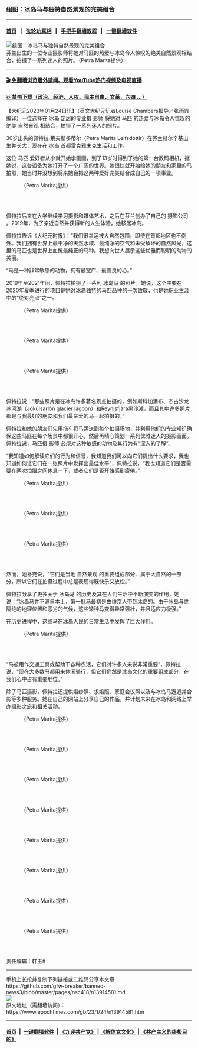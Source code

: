 ### 组图：冰岛马与独特自然景观的完美组合
------------------------

#### [首页](https://github.com/gfw-breaker/banned-news3/blob/master/README.md) &nbsp;&nbsp;|&nbsp;&nbsp; [法轮功真相](https://github.com/begood0513/basic/blob/master/README.md)  &nbsp;&nbsp;|&nbsp;&nbsp; [手把手翻墙教程](https://github.com/gfw-breaker/guides/wiki)  &nbsp;&nbsp;|&nbsp;&nbsp; [一键翻墙软件](https://github.com/gfw-breaker/nogfw/blob/master/README.md)  



<div><img alt="组图：冰岛马与独特自然景观的完美组合" class="attachment-djy_600_400 size-djy_600_400 wp-post-image" src="https://i.epochtimes.com/assets/uploads/2023/01/id13914683-The-Icelandic-Horse-1200x720-600x400.jpg"/>
<div class="caption">
 芬兰出生的一位专业摄影师将她对马匹的热爱与冰岛令人惊叹的绝美自然景观相结合，拍摄了一系列迷人的照片。（Petra Marita提供）
</div></div><hr/>

#### [ 🎬  免翻墙浏览墙外禁闻、观看YouTube热门视频及电视直播](https://github.com/gfw-breaker/HelloWorld)

#### [ 💥  禁书下载（政治、经济、人权、民主自由、文革、六四 ...）](https://github.com/gfw-breaker/books/blob/master/README.md)

<div><p>
 【大纪元2023年01月24日讯】（英文大纪元记者Louise Chambers报导／张雨霏编译）一位选择在
 <ok href="https://www.epochtimes.com/gb/tag/%E5%86%B0%E5%B2%9B.html">
  冰岛
 </ok>
 定居的专业摄
 <ok href="https://www.epochtimes.com/gb/tag/%E5%BD%B1%E5%B8%88.html">
  影师
 </ok>
 将她对
 <ok href="https://www.epochtimes.com/gb/tag/%E9%A9%AC%E5%8C%B9.html">
  马匹
 </ok>
 的热爱与冰岛令人惊叹的绝美
 <ok href="https://www.epochtimes.com/gb/tag/%E8%87%AA%E7%84%B6%E6%99%AF%E8%A7%82.html">
  自然景观
 </ok>
 相结合，拍摄了一系列迷人的照片。
</p>
<p>
 30岁出头的佩特拉‧莱夫斯多蒂尔（Petra Marita Leifsdóttir）在芬兰赫尔辛基出生并长大，现在在
 <ok href="https://www.epochtimes.com/gb/tag/%E5%86%B0%E5%B2%9B.html">
  冰岛
 </ok>
 首都雷克雅未克生活和工作。
</p>
<p>
 这位
 <ok href="https://www.epochtimes.com/gb/tag/%E9%A9%AC%E5%8C%B9.html">
  马匹
 </ok>
 爱好者从小就开始学画画，到了13岁时得到了她的第一台数码相机，据她说，这台设备为她打开了一个广阔的世界。她很快就开始给她的朋友和家里的马拍照，她当时并没想到将来她会把这两种爱好完美结合成自己的一项事业。
</p>
<figure aria-describedby="caption-attachment-13914668" class="wp-caption aligncenter" id="attachment_13914668" style="width: 449px">
 <ok href="https://i.epochtimes.com/assets/uploads/2023/01/id13914668-Petra-Marita-Leifsdottir-4.jpg" target="_blank">
  <img alt="" class="wp-image-13914668" src="https://i.epochtimes.com/assets/uploads/2023/01/id13914668-Petra-Marita-Leifsdottir-4.jpg"/>
 </ok>
 <br/><figcaption class="wp-caption-text" id="caption-attachment-13914668">
  （Petra Marita提供）
 </figcaption><br/>
</figure><br/>
<p>
 佩特拉后来在大学继续学习摄影和媒体艺术，之后在芬兰创办了自己的
 <ok href="https://www.petramarita.is/">
  摄影公司
 </ok>
 。2019年，为了亲近自然并获得新的人生体验，她移居冰岛。
</p>
<p>
 佩特拉告诉《大纪元时报》：“我们很幸运被大自然包围，即使在首都地区也不例外。我们拥有世界上最干净的天然水域、最纯净的空气和未受破坏的自然风光，这里的马匹也是世界上血统最纯正的马种。我想向世人展示这些优雅而聪明的动物的美丽。
</p>
<p>
 “马是一种非常敏感的动物，拥有最宽广、最善良的心。”
</p>
<p>
 2019年至2021年间，佩特拉拍摄了一系列
 <ok href="https://www.epochtimes.com/gb/tag/%E5%86%B0%E5%B2%9B%E9%A9%AC.html">
  冰岛马
 </ok>
 的照片。她说，这个主要在2020年夏季进行的项目是她对冰岛独特的马匹品种的一次致敬，也是她职业生涯中的“绝对亮点”之一。
</p>
<figure aria-describedby="caption-attachment-13914678" class="wp-caption aligncenter" id="attachment_13914678" style="width: 601px">
 <ok href="https://i.epochtimes.com/assets/uploads/2023/01/id13914678-Petra-Marita-Leifsdottir-22.jpg" target="_blank">
  <img alt="" class="wp-image-13914678" src="https://i.epochtimes.com/assets/uploads/2023/01/id13914678-Petra-Marita-Leifsdottir-22.jpg"/>
 </ok>
 <br/><figcaption class="wp-caption-text" id="caption-attachment-13914678">
  （Petra Marita提供）
 </figcaption><br/>
</figure><br/>
<figure aria-describedby="caption-attachment-13914679" class="wp-caption aligncenter" id="attachment_13914679" style="width: 601px">
 <ok href="https://i.epochtimes.com/assets/uploads/2023/01/id13914679-Petra-Marita-Leifsdottir-23.jpg" target="_blank">
  <img alt="" class="wp-image-13914679" src="https://i.epochtimes.com/assets/uploads/2023/01/id13914679-Petra-Marita-Leifsdottir-23.jpg"/>
 </ok>
 <br/><figcaption class="wp-caption-text" id="caption-attachment-13914679">
  （Petra Marita提供）
 </figcaption><br/>
</figure><br/>
<figure aria-describedby="caption-attachment-13914673" class="wp-caption aligncenter" id="attachment_13914673" style="width: 599px">
 <ok href="https://i.epochtimes.com/assets/uploads/2023/01/id13914673-Petra-Marita-Leifsdottir-10.jpg" target="_blank">
  <img alt="" class="wp-image-13914673" src="https://i.epochtimes.com/assets/uploads/2023/01/id13914673-Petra-Marita-Leifsdottir-10.jpg"/>
 </ok>
 <br/><figcaption class="wp-caption-text" id="caption-attachment-13914673">
  （Petra Marita提供）
 </figcaption><br/>
</figure><br/>
<p>
 佩特拉说：“那些照片是在冰岛许多著名景点拍摄的，例如斯科加瀑布、杰古沙龙冰河湖（Jökúlsarlón glacier lagoon）和Reynisfjara黑沙滩，而且其中许多照片都是与我最好的朋友和我们最亲爱的马一起拍摄的。”
</p>
<p>
 佩特拉和她的朋友们先用拖车将马运送到每个拍摄场地，并利用他们的专业知识确保这些马匹在每个场景中都很开心，然后再精心策划一系列优雅迷人的摄影画面。佩特拉说，马匹摄
 <ok href="https://www.epochtimes.com/gb/tag/%E5%BD%B1%E5%B8%88.html">
  影师
 </ok>
 必须对这种敏感的动物及其行为有“深入的了解”。
</p>
<p>
 “我知道如何解读它们的行为和信号，我知道我们可以向它们提出什么要求，我也知道如何让它们在一张照片中发挥出最佳水平”，佩特拉说，“我也知道它们是否需要在两次拍摄之间休息一下，或者它们是否开始感到疲倦。”
</p>
<figure aria-describedby="caption-attachment-13914671" class="wp-caption aligncenter" id="attachment_13914671" style="width: 601px">
 <ok href="https://i.epochtimes.com/assets/uploads/2023/01/id13914671-Petra-Marita-Leifsdottir-8.jpg" target="_blank">
  <img alt="" class="wp-image-13914671" src="https://i.epochtimes.com/assets/uploads/2023/01/id13914671-Petra-Marita-Leifsdottir-8.jpg"/>
 </ok>
 <br/><figcaption class="wp-caption-text" id="caption-attachment-13914671">
  （Petra Marita提供）
 </figcaption><br/>
</figure><br/>
<figure aria-describedby="caption-attachment-13914672" class="wp-caption aligncenter" id="attachment_13914672" style="width: 601px">
 <ok href="https://i.epochtimes.com/assets/uploads/2023/01/id13914672-Petra-Marita-Leifsdottir-9.jpg" target="_blank">
  <img alt="" class="wp-image-13914672" src="https://i.epochtimes.com/assets/uploads/2023/01/id13914672-Petra-Marita-Leifsdottir-9.jpg"/>
 </ok>
 <br/><figcaption class="wp-caption-text" id="caption-attachment-13914672">
  （Petra Marita提供）
 </figcaption><br/>
</figure><br/>
<figure aria-describedby="caption-attachment-13914670" class="wp-caption aligncenter" id="attachment_13914670" style="width: 599px">
 <ok href="https://i.epochtimes.com/assets/uploads/2023/01/id13914670-Petra-Marita-Leifsdottir-7.jpg" target="_blank">
  <img alt="" class="wp-image-13914670" src="https://i.epochtimes.com/assets/uploads/2023/01/id13914670-Petra-Marita-Leifsdottir-7.jpg"/>
 </ok>
 <br/><figcaption class="wp-caption-text" id="caption-attachment-13914670">
  （Petra Marita提供）
 </figcaption><br/>
</figure><br/>
<p>
 然而，她补充说，“它们是当地
 <ok href="https://www.epochtimes.com/gb/tag/%E8%87%AA%E7%84%B6%E6%99%AF%E8%A7%82.html">
  自然景观
 </ok>
 的重要组成部分、属于大自然的一部分，所以它们在拍摄过程中总是表现得既快乐又放松。”
</p>
<p>
 佩特拉分享了更多关于
 <ok href="https://www.epochtimes.com/gb/tag/%E5%86%B0%E5%B2%9B%E9%A9%AC.html">
  冰岛马
 </ok>
 的历史及其在人们生活中不断演变的作用，她说：“冰岛马并不源自本土，第一批马最初是由维京人带到冰岛的。由于冰岛与世隔绝的地理位置和恶劣的气候，这些矮种马变得异常强壮，并且适应力极强。”
</p>
<p>
 在历史进程中，这些马在冰岛人民的日常生活中发挥了巨大作用。
</p>
<figure aria-describedby="caption-attachment-13914667" class="wp-caption aligncenter" id="attachment_13914667" style="width: 450px">
 <ok href="https://i.epochtimes.com/assets/uploads/2023/01/id13914667-Petra-Marita-Leifsdottir-2.jpg" target="_blank">
  <img alt="" class="wp-image-13914667" src="https://i.epochtimes.com/assets/uploads/2023/01/id13914667-Petra-Marita-Leifsdottir-2.jpg"/>
 </ok>
 <br/><figcaption class="wp-caption-text" id="caption-attachment-13914667">
  （Petra Marita提供）
 </figcaption><br/>
</figure><br/>
<p>
 “马被用作交通工具或帮助干各种农活，它们对许多人来说非常重要”，佩特拉说，“现在大多数马都用来休闲骑行，但它们仍然是冰岛文化的重要组成部分，在我们心中占有重要地位。”
</p>
<p>
 除了马匹摄影，佩特拉还提供婚纱照、求婚照、家庭会议照以及与冰岛马邂逅并合影等多种服务。她在自己的网站上分享自己的作品，并计划未来在冰岛和网络上举办摄影之旅和相关活动。
</p>
<figure aria-describedby="caption-attachment-13914669" class="wp-caption aligncenter" id="attachment_13914669" style="width: 450px">
 <ok href="https://i.epochtimes.com/assets/uploads/2023/01/id13914669-Petra-Marita-Leifsdottir-6.jpg" target="_blank">
  <img alt="" class="wp-image-13914669" src="https://i.epochtimes.com/assets/uploads/2023/01/id13914669-Petra-Marita-Leifsdottir-6.jpg"/>
 </ok>
 <br/><figcaption class="wp-caption-text" id="caption-attachment-13914669">
  （Petra Marita提供）
 </figcaption><br/>
</figure><br/>
<figure aria-describedby="caption-attachment-13914682" class="wp-caption aligncenter" id="attachment_13914682" style="width: 450px">
 <ok href="https://i.epochtimes.com/assets/uploads/2023/01/id13914682-Petra-Marita-Leifsdottir-28.jpg" target="_blank">
  <img alt="" class="wp-image-13914682" src="https://i.epochtimes.com/assets/uploads/2023/01/id13914682-Petra-Marita-Leifsdottir-28.jpg"/>
 </ok>
 <br/><figcaption class="wp-caption-text" id="caption-attachment-13914682">
  （Petra Marita提供）
 </figcaption><br/>
</figure><br/>
<figure aria-describedby="caption-attachment-13914681" class="wp-caption aligncenter" id="attachment_13914681" style="width: 450px">
 <ok href="https://i.epochtimes.com/assets/uploads/2023/01/id13914681-Petra-Marita-Leifsdottir-27.jpg" target="_blank">
  <img alt="" class="wp-image-13914681" src="https://i.epochtimes.com/assets/uploads/2023/01/id13914681-Petra-Marita-Leifsdottir-27.jpg"/>
 </ok>
 <br/><figcaption class="wp-caption-text" id="caption-attachment-13914681">
  （Petra Marita提供）
 </figcaption><br/>
</figure><br/>
<figure aria-describedby="caption-attachment-13914680" class="wp-caption aligncenter" id="attachment_13914680" style="width: 449px">
 <ok href="https://i.epochtimes.com/assets/uploads/2023/01/id13914680-Petra-Marita-Leifsdottir-26.jpg" target="_blank">
  <img alt="" class="wp-image-13914680" src="https://i.epochtimes.com/assets/uploads/2023/01/id13914680-Petra-Marita-Leifsdottir-26.jpg"/>
 </ok>
 <br/><figcaption class="wp-caption-text" id="caption-attachment-13914680">
  （Petra Marita提供）
 </figcaption><br/>
</figure><br/>
<figure aria-describedby="caption-attachment-13914677" class="wp-caption aligncenter" id="attachment_13914677" style="width: 450px">
 <ok href="https://i.epochtimes.com/assets/uploads/2023/01/id13914677-Petra-Marita-Leifsdottir-21.jpg" target="_blank">
  <img alt="" class="wp-image-13914677" src="https://i.epochtimes.com/assets/uploads/2023/01/id13914677-Petra-Marita-Leifsdottir-21.jpg"/>
 </ok>
 <br/><figcaption class="wp-caption-text" id="caption-attachment-13914677">
  （Petra Marita提供）
 </figcaption><br/>
</figure><br/>
<figure aria-describedby="caption-attachment-13914676" class="wp-caption aligncenter" id="attachment_13914676" style="width: 450px">
 <ok href="https://i.epochtimes.com/assets/uploads/2023/01/id13914676-Petra-Marita-Leifsdottir-19.jpg" target="_blank">
  <img alt="" class="wp-image-13914676" src="https://i.epochtimes.com/assets/uploads/2023/01/id13914676-Petra-Marita-Leifsdottir-19.jpg"/>
 </ok>
 <br/><figcaption class="wp-caption-text" id="caption-attachment-13914676">
  （Petra Marita提供）
 </figcaption><br/>
</figure><br/>
<figure aria-describedby="caption-attachment-13914675" class="wp-caption aligncenter" id="attachment_13914675" style="width: 451px">
 <ok href="https://i.epochtimes.com/assets/uploads/2023/01/id13914675-Petra-Marita-Leifsdottir-17.jpg" target="_blank">
  <img alt="" class="wp-image-13914675" src="https://i.epochtimes.com/assets/uploads/2023/01/id13914675-Petra-Marita-Leifsdottir-17.jpg"/>
 </ok>
 <br/><figcaption class="wp-caption-text" id="caption-attachment-13914675">
  （Petra Marita提供）
 </figcaption><br/>
</figure><br/>
<figure aria-describedby="caption-attachment-13914674" class="wp-caption aligncenter" id="attachment_13914674" style="width: 449px">
 <ok href="https://i.epochtimes.com/assets/uploads/2023/01/id13914674-Petra-Marita-Leifsdottir-13.jpg" target="_blank">
  <img alt="" class="wp-image-13914674" src="https://i.epochtimes.com/assets/uploads/2023/01/id13914674-Petra-Marita-Leifsdottir-13.jpg"/>
 </ok>
 <br/><figcaption class="wp-caption-text" id="caption-attachment-13914674">
  （Petra Marita提供）
 </figcaption><br/>
</figure><br/>
<p>
 责任编辑：韩玉#
</p>
</div>
<hr/>
手机上长按并复制下列链接或二维码分享本文章：<br/>
https://github.com/gfw-breaker/banned-news3/blob/master/pages/nsc418/n13914581.md <br/>
<a href='https://github.com/gfw-breaker/banned-news3/blob/master/pages/nsc418/n13914581.md'><img src='https://github.com/gfw-breaker/banned-news3/blob/master/pages/nsc418/n13914581.md.png'/></a> <br/>
原文地址（需翻墙访问）：https://www.epochtimes.com/gb/23/1/24/n13914581.htm


------------------------
#### [首页](https://github.com/gfw-breaker/banned-news3/blob/master/README.md) &nbsp;|&nbsp; [一键翻墙软件](https://github.com/gfw-breaker/nogfw/blob/master/README.md) &nbsp;| [《九评共产党》](https://github.com/gfw-breaker/9ping.md/blob/master/README.md#九评之一评共产党是什么) | [《解体党文化》](https://github.com/gfw-breaker/jtdwh.md/blob/master/README.md) | [《共产主义的终极目的》](https://github.com/gfw-breaker/gczydzjmd.md/blob/master/README.md)


<img src='http://gfw-breaker.win/banned-news3/pages/nsc418/n13914581.md' width='0px' height='0px'/>